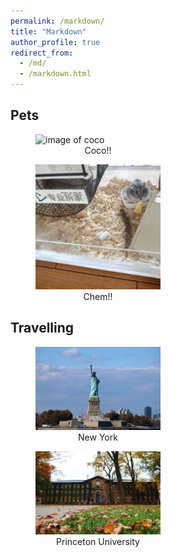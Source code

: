 ```yaml
---
permalink: /markdown/
title: "Markdown"
author_profile: true
redirect_from: 
  - /md/
  - /markdown.html
---
```


## Pets

<figure style="width: 200px">
  <img src="/images/coco.jpg" alt="image of coco">
  <figcaption style="text-align: center;">Coco!!</figcaption>
</figure>

<figure style="width: 200px">
  <img src="/images/chem.jpg" alt="image of chem">
  <figcaption style="text-align: center;">Chem!!</figcaption>
</figure>

## Travelling

<figure style="width: 200px">
  <img src="/images/new_york.jpg" alt="new york">
  <figcaption style="text-align: center;">New York</figcaption>
</figure>

<figure style="width: 200px">
  <img src="/images/princeton.jpg" alt="princeton">
  <figcaption style="text-align: center;">Princeton University</figcaption>
</figure>